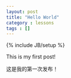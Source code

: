 ```yaml
---
layout: post
title: "Hello World"
category : lessons
tags : []
---
```

{% include JB/setup %}

This is my first post!

这是我的第一次发布！
